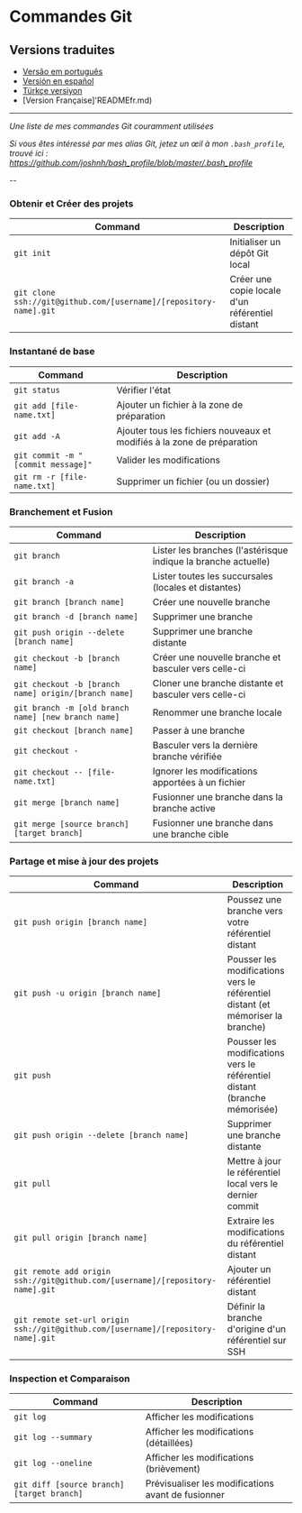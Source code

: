 Commandes Git
============

## Versions traduites
- [Versão em português](READMEpt.md)
- [Versión en español](READMEes.md)
- [Türkçe versiyon](READMEtr.md)
- [Version Française]'READMEfr.md)

___

_Une liste de mes commandes Git couramment utilisées_

*Si vous êtes intéressé par mes alias Git, jetez un œil à mon `.bash_profile`, trouvé ici : https://github.com/joshnh/bash_profile/blob/master/.bash_profile*

--

### Obtenir et Créer des projets

| Command | Description |
| ------- | ----------- |
| `git init` | Initialiser un dépôt Git local |
| `git clone ssh://git@github.com/[username]/[repository-name].git` | Créer une copie locale d'un référentiel distant |

### Instantané de base

| Command | Description |
| ------- | ----------- |
| `git status` | Vérifier l'état |
| `git add [file-name.txt]` | Ajouter un fichier à la zone de préparation |
| `git add -A` | Ajouter tous les fichiers nouveaux et modifiés à la zone de préparation |
| `git commit -m "[commit message]"` | Valider les modifications |
| `git rm -r [file-name.txt]` | Supprimer un fichier (ou un dossier) |

### Branchement et Fusion

| Command | Description |
| ------- | ----------- |
| `git branch` | Lister les branches (l'astérisque indique la branche actuelle) |
| `git branch -a` | Lister toutes les succursales (locales et distantes) |
| `git branch [branch name]` | Créer une nouvelle branche |
| `git branch -d [branch name]` | Supprimer une branche |
| `git push origin --delete [branch name]` | Supprimer une branche distante |
| `git checkout -b [branch name]` | Créer une nouvelle branche et basculer vers celle-ci |
| `git checkout -b [branch name] origin/[branch name]` | Cloner une branche distante et basculer vers celle-ci |
| `git branch -m [old branch name] [new branch name]` | Renommer une branche locale |
| `git checkout [branch name]` | Passer à une branche |
| `git checkout -` | Basculer vers la dernière branche vérifiée |
| `git checkout -- [file-name.txt]` | Ignorer les modifications apportées à un fichier |
| `git merge [branch name]` | Fusionner une branche dans la branche active |
| `git merge [source branch] [target branch]` | Fusionner une branche dans une branche cible |

### Partage et mise à jour des projets

| Command | Description |
| ------- | ----------- |
| `git push origin [branch name]` | Poussez une branche vers votre référentiel distant |
| `git push -u origin [branch name]` | Pousser les modifications vers le référentiel distant (et mémoriser la branche) |
| `git push` | Pousser les modifications vers le référentiel distant (branche mémorisée) |
| `git push origin --delete [branch name]` | Supprimer une branche distante |
| `git pull` | Mettre à jour le référentiel local vers le dernier commit |
| `git pull origin [branch name]` | Extraire les modifications du référentiel distant |
| `git remote add origin ssh://git@github.com/[username]/[repository-name].git` | Ajouter un référentiel distant |
| `git remote set-url origin ssh://git@github.com/[username]/[repository-name].git` | Définir la branche d'origine d'un référentiel sur SSH |

### Inspection et Comparaison

| Command | Description |
| ------- | ----------- |
| `git log` | Afficher les modifications |
| `git log --summary` | Afficher les modifications (détaillées) |
| `git log --oneline` | Afficher les modifications (brièvement) |
| `git diff [source branch] [target branch]` | Prévisualiser les modifications avant de fusionner |


